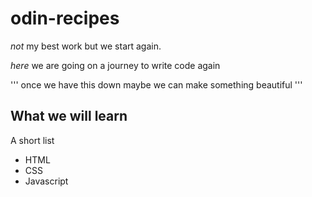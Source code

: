 # odin-recipes

*not* my best work but we start again.

_here_ we are going on a journey to write code again

''' once we have this down
maybe we can make something beautiful '''

## What we will learn
A short list

 * HTML
 * CSS
 * Javascript

